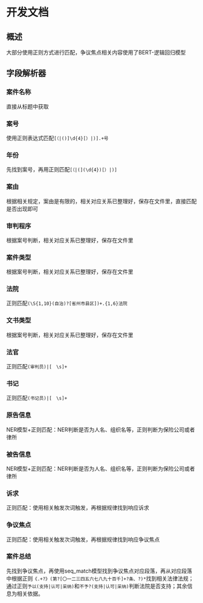 # 开发文档
## 概述
大部分使用正则方式进行匹配，争议焦点相关内容使用了BERT-逻辑回归模型
## 字段解析器
### 案件名称
直接从标题中获取
### 案号
使用正则表达式匹配`[（|()]\d{4}[）|)].+号`
### 年份
先找到案号，再用正则匹配`[（|(](\d{4})[）|)]`
### 案由
根据相关规定，案由是有限的，相关对应关系已整理好，保存在文件里，直接匹配是否出现即可
### 审判程序
根据案号判断，相关对应关系已整理好，保存在文件里
### 案件类型
根据案号判断，相关对应关系已整理好，保存在文件里
### 法院
正则匹配`(\S{1,10}(自治)?[省州市县区])+.{1,6}法院`
### 文书类型
根据案号判断，相关对应关系已整理好，保存在文件里
### 法官
正则匹配`(审判员)|[　\s]+`
### 书记
正则匹配`(书记员)|[　\s]+`
### 原告信息
NER模型+正则匹配：NER判断是否为人名、组织名等，正则判断为保险公司或者律所
### 被告信息
NER模型+正则匹配：NER判断是否为人名、组织名等，正则判断为保险公司或者律所
### 诉求
正则匹配：使用相关触发次词触发，再根据规律找到响应诉求
### 争议焦点
正则匹配：使用相关触发次词触发，再根据规律找到响应争议焦点
### 案件总结
先找到争议焦点，再使用seq_match模型找到争议焦点对应段落，再从对应段落中根据正则`《.+?》(第?[〇一二三四五六七八九十百千]+?条、?)*`找到相关法律法规；通过正则`予以(支持|认可|采纳)`和`不予?(支持|认可|采纳)`判断法院是否支持；其余信息为相关依据。